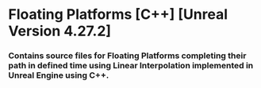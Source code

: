 # Floating Platforms [C++] [Unreal Version 4.27.2]
### Contains source files for Floating Platforms completing their path in defined time using Linear Interpolation implemented in Unreal Engine using C++.
